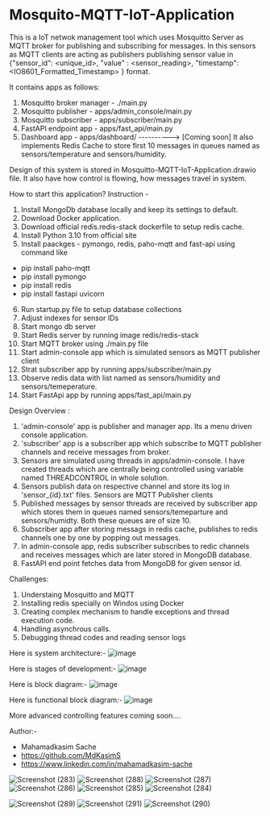 # Mosquito-MQTT-IoT-Application

This is a IoT netwok management tool which uses Mosquitto Server as MQTT broker for publishing and subscribing for messages.
In this sensors as MQTT clients are acting as publishers publishing sensor value in {"sensor_id": <unique_id>, "value" : <sensor_reading>, "timestamp": <IO8601_Formatted_Timestamp> } format.

It contains apps as follows:
  1. Mosquitto broker manager - ./main.py
  2. Mosquitto publisher - apps/admin_console/main.py
  3. Mosquitto subscriber - apps/subscriber/main.py
  4. FastAPI endpoint app - apps/fast_api/main.py
  5. Dashboard app - apps/dashboard/     ----------> [Coming soon]
It also implements Redis Cache to store first 10 messages in queues named as sensors/temperature and sensors/humidity.

Design of this system is stored in Mosquitto-MQTT-IoT-Application.drawio file.
It also have how control is flowing, how messages travel in system.

How to start this application? Instruction -

1. Install MongoDb database locally and keep its settings to default.
2. Download Docker application.
3. Download official redis.redis-stack dockerfile to setup redis cache.
4. Install Python 3.10 from official site
5. Install paackges - pymongo, redis, paho-mqtt and fast-api using command like
  - pip install paho-mqtt
  - pip install pymongo
  - pip install redis
  - pip install fastapi uvicorn

6. Run startup.py file to setup database collections
7. Adjust indexes for sensor IDs
8. Start mongo db server
9. Start Redis server by running image redis/redis-stack
10. Start MQTT broker using ./main.py file
11. Start admin-console app which is simulated sensors as MQTT publisher client
12. Strat subscriber app by running apps/subscriber/main.py
13. Observe redis data with list named as sensors/humidity and sensors/temeperature.
14. Start FastApi app by running apps/fast_api/main.py


Design Overview :
1. 'admin-console' app is publisher and manager app. Its a menu driven console application.
2. 'subscriber' app is a subscriber app which subscribe to MQTT publisher channels and receive messages from broker.
3. Sensors are simulated using threads in apps/admin-console. I have created threads which are centrally being controlled using variable named THREADCONTROL in whole solution.
4. Sensors publish data on respective channel and store its log in 'sensor_{id}.txt' files. Sensors are MQTT Publisher clients
5. Published messages by sensor threads are received by subscriber app which stores them in queues named sensors/temeparture and sensors/humidty. Both these queues are of size 10.
6. Subscriber app after storing messags in redis cache, publishes to redis channels one by one by popping out messages.
7. In admin-console app, redis subscriber subscribes to redic channels and receives messages which are later stored in MongoDB database.
8. FastAPI end point fetches data from MongoDB for given sensor id.

Challenges:
1. Understaing Mosquitto and MQTT
2. Installing redis specially on Windos using Docker
3. Creating complex mechanism to handle exceptions and thread execution code.
4. Handling asynchrous calls.
5. Debugging thread codes and reading sensor logs

Here is system architecture:-
![image](https://github.com/MdKasimS/Mosquito-MQTT-IoT-Application/assets/45384577/83fce8e9-dbcc-41bf-8a9e-a83f4db1689a)

Here is stages of development:-
![image](https://github.com/MdKasimS/Mosquito-MQTT-IoT-Application/assets/45384577/e19e9025-58a4-4f56-86c9-4a943fb4c827)

Here is block diagram:-
![image](https://github.com/MdKasimS/Mosquito-MQTT-IoT-Application/assets/45384577/c1a72dd7-f5a2-4d93-aa46-ca42d5c0746c)

Here is functional block diagram:-
![image](https://github.com/MdKasimS/Mosquito-MQTT-IoT-Application/assets/45384577/a2e61aec-af88-4947-98b8-c20878f4581b)

More advanced controlling features coming soon....

Author:-
- Mahamadkasim Sache
- https://github.com/MdKasimS
- https://www.linkedin.com/in/mahamadkasim-sache

![Screenshot (283)](https://github.com/MdKasimS/Mosquito-MQTT-IoT-Application/assets/45384577/f90cf6e2-ace3-49db-a5ea-0d345786496a)
![Screenshot (288)](https://github.com/MdKasimS/Mosquito-MQTT-IoT-Application/assets/45384577/29694303-5c25-496a-82ca-13d373890e6f)
![Screenshot (287)](https://github.com/MdKasimS/Mosquito-MQTT-IoT-Application/assets/45384577/9b159f9d-7c87-4379-be50-980b0b4ed37b)
![Screenshot (286)](https://github.com/MdKasimS/Mosquito-MQTT-IoT-Application/assets/45384577/3ed99f18-8106-481f-a426-5992e8f033f3)
![Screenshot (285)](https://github.com/MdKasimS/Mosquito-MQTT-IoT-Application/assets/45384577/ef964a79-1116-4db2-b653-294bedaac190)
![Screenshot (284)](https://github.com/MdKasimS/Mosquito-MQTT-IoT-Application/assets/45384577/994c09f0-fad0-4722-9052-1cc66c167319)

![Screenshot (289)](https://github.com/MdKasimS/Mosquito-MQTT-IoT-Application/assets/45384577/14e5eb8c-8e37-42e2-811f-aa17d87dc4e1)
![Screenshot (291)](https://github.com/MdKasimS/Mosquito-MQTT-IoT-Application/assets/45384577/fbacf49e-8e54-43ad-b904-d8f1859b5b92)
![Screenshot (290)](https://github.com/MdKasimS/Mosquito-MQTT-IoT-Application/assets/45384577/59de4ec1-92e6-4b4f-9c87-04110874ea65)
